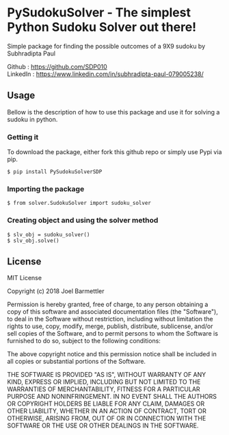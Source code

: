 # PySudokuSolver - The simplest Python Sudoku Solver out there!

Simple package for finding the possible outcomes of a 9X9 sudoku by Subhradipta Paul


Github : https://github.com/SDP010                                                          
LinkedIn : https://www.linkedin.com/in/subhradipta-paul-079005238/



## Usage

Bellow is the description of how to use this package and use it for solving a sudoku in python.

###  Getting it

To download the package, either fork this github repo or simply use Pypi via pip.
```
$ pip install PySudokuSolverSDP
```

### Importing the package

```
$ from solver.SudokuSolver import sudoku_solver
```
### Creating object and using the solver method

```
$ slv_obj = sudoku_solver()
$ slv_obj.solve()
```
License
----

MIT License

Copyright (c) 2018 Joel Barmettler

Permission is hereby granted, free of charge, to any person obtaining a copy
of this software and associated documentation files (the "Software"), to deal
in the Software without restriction, including without limitation the rights
to use, copy, modify, merge, publish, distribute, sublicense, and/or sell
copies of the Software, and to permit persons to whom the Software is
furnished to do so, subject to the following conditions:

The above copyright notice and this permission notice shall be included in all
copies or substantial portions of the Software.

THE SOFTWARE IS PROVIDED "AS IS", WITHOUT WARRANTY OF ANY KIND, EXPRESS OR
IMPLIED, INCLUDING BUT NOT LIMITED TO THE WARRANTIES OF MERCHANTABILITY,
FITNESS FOR A PARTICULAR PURPOSE AND NONINFRINGEMENT. IN NO EVENT SHALL THE
AUTHORS OR COPYRIGHT HOLDERS BE LIABLE FOR ANY CLAIM, DAMAGES OR OTHER
LIABILITY, WHETHER IN AN ACTION OF CONTRACT, TORT OR OTHERWISE, ARISING FROM,
OUT OF OR IN CONNECTION WITH THE SOFTWARE OR THE USE OR OTHER DEALINGS IN THE
SOFTWARE.

